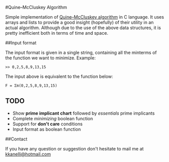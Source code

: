 #Quine–McCluskey Algorithm 

Simple implementation of [Quine–McCluskey algorithm](http://en.wikipedia.org/wiki/Quine%E2%80%93McCluskey_algorithm) in C language. It uses arrays and lists to provide a good insight (hopefully) of their utility in an actual algorithm. Although due to the use of the above data structures, it is pretty inefficient both in terms of time and space.

##Input format

The input format is given in a single string, containing all the minterms of the function we want to minimize. Example:

	>> 0,2,5,8,9,13,15

The input above is equivalent to the function below:

	F = Σm(0,2,5,8,9,13,15)

## TODO
- Show **prime implicant chart** followed by *essentials* prime implicants
- Complete *minimizing* boolean function
- Support for **don't care** conditions
- Input format as boolean function

##Contact

If you have any question or suggestion don't hesitate to mail me at [kkanelli@hotmail.com](mailto:kkanelli@hotmail.com) 

